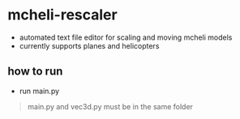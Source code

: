 # mcheli-rescaler
* automated text file editor for scaling and moving mcheli models
* currently supports planes and helicopters

## how to run
* run main.py
> main.py and vec3d.py must be in the same folder